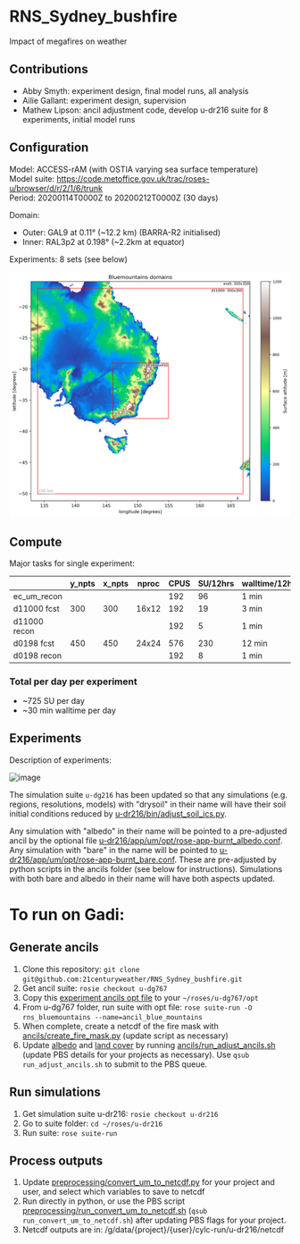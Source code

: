 # RNS_Sydney_bushfire
Impact of megafires on weather

## Contributions
- Abby Smyth: experiment design, final model runs, all analysis
- Ailie Gallant: experiment design, supervision
- Mathew Lipson: ancil adjustment code, develop u-dr216 suite for 8 experiments, initial model runs

## Configuration

Model: ACCESS-rAM (with OSTIA varying sea surface temperature)  
Model suite: https://code.metoffice.gov.uk/trac/roses-u/browser/d/r/2/1/6/trunk  
Period: 20200114T0000Z to 20200212T0000Z (30 days)  

Domain:
- Outer: GAL9 at 0.11° (~12.2 km) (BARRA-R2 initialised)
- Inner: RAL3p2 at 0.198° (~2.2km at equator)

Experiments:
8 sets (see below)

![Domains](./ancils/Bluemountains_domains_surface_altitude.png)

## Compute

Major tasks for single experiment:

|               | y_npts | x_npts | nproc | CPUS | SU/12hrs | walltime/12hrs  |
|---------------|--------|--------|-------|------|----------|-----------------|
| ec_um_recon   |        |        |       | 192  | 96       | 1 min           |
| d11000 fcst   | 300    | 300    | 16x12 | 192  | 19       | 3 min           |
| d11000 recon  |        |        |       | 192  | 5        | 1 min           |
| d0198  fcst   | 450    | 450    | 24x24 | 576  | 230      | 12 min          |
| d0198  recon  |        |        |       | 192  | 8        | 1 min           |

### Total per day per experiment

- ~725 SU per day
- ~30 min walltime per day

## Experiments

Description of experiments:

<img width="468" height="166" alt="image" src="https://github.com/user-attachments/assets/70c69e67-933a-4bd1-ba6c-e3146e6b6e76" />

The simulation suite `u-dg216` has been updated so that any simulations (e.g. regions, resolutions, models) with "drysoil" in their name will have their soil initial conditions reduced by [u-dr216/bin/adjust_soil_ics.py](https://code.metoffice.gov.uk/trac/roses-u/browser/d/r/2/1/6/trunk/bin/adjust_soil_ics.py). 

Any simulation with "albedo" in their name will be pointed to a pre-adjusted ancil by the optional file [u-dr216/app/um/opt/rose-app-burnt_albedo.conf](https://code.metoffice.gov.uk/trac/roses-u/browser/d/r/2/1/6/trunk/app/um/opt/rose-app-burnt_albedo.conf). Any simulation with "bare" in the name will be pointed to [u-dr216/app/um/opt/rose-app-burnt_bare.conf](https://code.metoffice.gov.uk/trac/roses-u/browser/d/r/2/1/6/trunk/app/um/opt/rose-app-burnt_bare.conf). These are pre-adjusted by python scripts in the ancils folder (see below for instructions). Simulations with both bare and albedo in their name will have both aspects updated.

# To run on Gadi:

## Generate ancils

1. Clone this repository: `git clone git@github.com:21centuryweather/RNS_Sydney_bushfire.git`
1. Get ancil suite: `rosie checkout u-dg767`
2. Copy this [experiment ancils opt file](./ancils/rose-suite-rns_bluemountains.conf) to your `~/roses/u-dg767/opt`
3. From u-dg767 folder, run suite with opt file: `rose suite-run -O rns_bluemountains --name=ancil_blue_mountains`
4. When complete, create a netcdf of the fire mask with [ancils/create_fire_mask.py](./ancils/create_fire_mask.py) (update script as necessary)
5. Update [albedo](./ancils/adjust_albedo.py) and [land cover](./ancils/adjust_land_cover.py) by running [ancils/run_adjust_ancils.sh](./ancils/run_adjust_ancils.sh) (update PBS details for your projects as necessary). Use `qsub run_adjust_ancils.sh` to submit to the PBS queue.

## Run simulations

1. Get simulation suite u-dr216: `rosie checkout u-dr216`
2. Go to suite folder: `cd ~/roses/u-dr216`
3. Run suite: `rose suite-run`

## Process outputs
1. Update [preprocessing/convert_um_to_netcdf.py](./preprocessing/convert_um_to_netcdf.py) for your project and user, and select which variables to save to netcdf
2. Run directly in python, or use the PBS script [preprocessing/run_convert_um_to_netcdf.sh](./preprocessing/run_convert_um_to_netcdf.sh) (`qsub run_convert_um_to_netcdf.sh`) after updating PBS flags for your project.
3. Netcdf outputs are in: /g/data/{project}/{user}/cylc-run/u-dr216/netcdf
